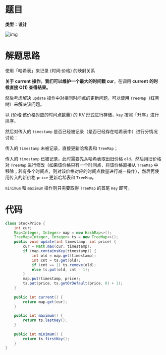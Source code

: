 # 题目

**类型：设计**



![img](https://cdn.nlark.com/yuque/0/2022/png/2941598/1642911980984-ea098395-e88a-4cd1-811c-45c27d693e8a.png)

# 解题思路

使用「哈希表」来记录 {时间:价格} 的映射关系

**关于** **current** **操作，我们可以维护一个最大的时间戳** **cur**，在调用 **current** **的时候直接 O(1) 查得结果。**

然后考虑解决 `update` 操作中对相同时间点的更新问题，可以使用 `TreeMap`（红黑树）来解决该问题。

以 {价格:该价格对应的时间点数量} 的 KV 形式进行存储，`key` 按照「升序」进行排序。

然后对传入的 `timestamp` 是否已经被记录（是否已经存在哈希表中）进行分情况讨论：



传入的 `timestamp` 未被记录，直接更新哈希表和 `TreeMap`；

传入的 `timestamp` 已被记录，此时需要先从哈希表取出旧价格 `old`，然后用旧价格对 `TreeMap` 进行修改（如果该价格只有一个时间点，将该价格直接从 `TreeMap` 中移除；若有多个时间点，则对该价格对应的时间点数量进行减一操作），然后再使用传入的新价格 `price` 更新哈希表和 `TreeMap`。

`minimum` 和 `maximum` 操作则只需要取得 `TreeMap` 的首尾 `Key` 即可。

# 代码

```java
class StockPrice {
    int cur;
    Map<Integer, Integer> map = new HashMap<>();
    TreeMap<Integer, Integer> ts = new TreeMap<>();
    public void update(int timestamp, int price) {
        cur = Math.max(cur, timestamp);
        if (map.containsKey(timestamp)) {
            int old = map.get(timestamp);
            int cnt = ts.get(old);
            if (cnt == 1) ts.remove(old);
            else ts.put(old, cnt - 1);
        }
        map.put(timestamp, price);
        ts.put(price, ts.getOrDefault(price, 0) + 1);
    }
    
    public int current() {
        return map.get(cur);
    }
    
    public int maximum() {
        return ts.lastKey();
    }
    
    public int minimum() {
        return ts.firstKey();
    }
}
```